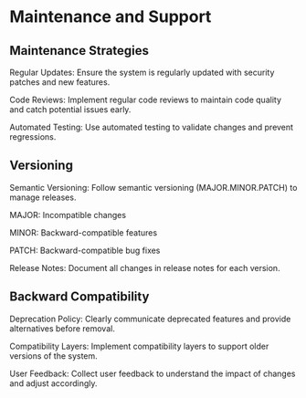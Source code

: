 # Maintenance and Support
## Maintenance Strategies
Regular Updates: Ensure the system is regularly updated with security patches and new features.

Code Reviews: Implement regular code reviews to maintain code quality and catch potential issues early.

Automated Testing: Use automated testing to validate changes and prevent regressions.

## Versioning
Semantic Versioning: Follow semantic versioning (MAJOR.MINOR.PATCH) to manage releases.

MAJOR: Incompatible changes

MINOR: Backward-compatible features

PATCH: Backward-compatible bug fixes

Release Notes: Document all changes in release notes for each version.

## Backward Compatibility
Deprecation Policy: Clearly communicate deprecated features and provide alternatives before removal.

Compatibility Layers: Implement compatibility layers to support older versions of the system.

User Feedback: Collect user feedback to understand the impact of changes and adjust accordingly.